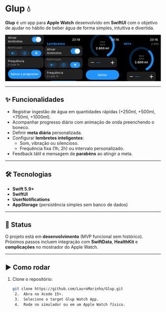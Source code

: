 # Glup 💧

**Glup** é um app para **Apple Watch** desenvolvido em **SwiftUI** com o objetivo de ajudar no hábito de beber água de forma simples, intuitiva e divertida.  

![Glup Screenshots](https://github.com/LauroMarinho/Glup/blob/1c81fbfd73e7d0ee230c40eee2f0ae33968bac0d/apple_watch_app_screenshots_combined_set2.png)

---

## ✨ Funcionalidades
- Registrar ingestão de água em quantidades rápidas (+250ml, +500ml, +750ml, +1000ml).  
- Acompanhar progresso diário com animação de onda preenchendo o boneco.  
- Definir **meta diária** personalizada.  
- Configurar **lembretes inteligentes**:
  - Som, vibração ou silencioso.  
  - Frequência fixa (1h, 2h) ou intervalo personalizado.  
- Feedback tátil e mensagem de **parabéns** ao atingir a meta.  

---

## 🛠️ Tecnologias
- **Swift 5.9+**  
- **SwiftUI**  
- **UserNotifications**  
- **AppStorage** (persistência simples sem banco de dados)  

---

## 🚧 Status
O projeto está em **desenvolvimento** (MVP funcional sem histórico).  
Próximos passos incluem integração com **SwiftData**, **HealthKit** e **complicações** no mostrador do Apple Watch.  

---

## ▶️ Como rodar
1. Clone o repositório:
   ```bash
   git clone https://github.com/LauroMarinho/Glup.git
	2.	Abra no Xcode 15+.
	3.	Selecione o target Glup Watch App.
	4.	Rode no simulador ou em um Apple Watch físico.



